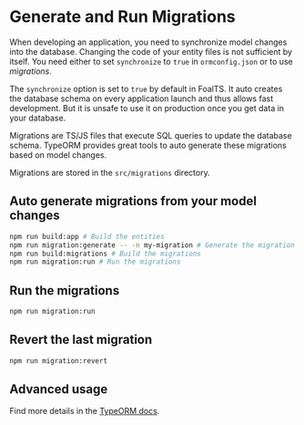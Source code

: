 # Generate and Run Migrations

When developing an application, you need to synchronize model changes into the database. Changing the code of your entity files is not sufficient by itself. You need either to set `synchronize` to `true` in `ormconfig.json` or to use *migrations*.

The `synchronize` option is set to `true` by default in FoalTS. It auto creates the database schema on every application launch and thus allows fast development. But it is unsafe to use it on production once you get data in your database.

Migrations are TS/JS files that execute SQL queries to update the database schema. TypeORM provides great tools to auto generate these migrations based on model changes.

Migrations are stored in the `src/migrations` directory.

## Auto generate migrations from your model changes

```bash
npm run build:app # Build the entities
npm run migration:generate -- -n my-migration # Generate the migration
npm run build:migrations # Build the migrations
npm run migration:run # Run the migrations
```

## Run the migrations

```bash
npm run migration:run
```

## Revert the last migration

```bash
npm run migration:revert
```

## Advanced usage

Find more details in the [TypeORM docs](http://typeorm.io/#/migrations).